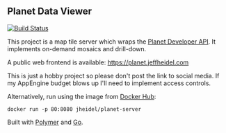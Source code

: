 ## Planet Data Viewer

[![Build Status](https://app.travis-ci.com/jheidel/planet-server.svg?branch=master)](https://app.travis-ci.com/jheidel/planet-server)

This project is a map tile server which wraps the [Planet Developer API](https://developers.planet.com/).
It implements on-demand mosaics and drill-down.

A public web frontend is available: https://planet.jeffheidel.com

This is just a hobby project so please don't post the link to social media.
If my AppEngine budget blows up I'll need to implement access controls.

Alternatively, run using the image from [Docker Hub](https://hub.docker.com/r/jheidel/planet-server):
```
docker run -p 80:8080 jheidel/planet-server
```

Built with [Polymer](https://www.polymer-project.org/) and [Go](https://golang.org/).
